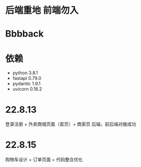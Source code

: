 # 后端重地  前端勿入
# Bbbback
# 依赖
- python 3.8.1
- fastapi 0.79.0
- pydantic 1.9.1
- uvicorn 0.18.2

# 22.8.13 
登录注册 + 外卖商城页面（首页）+ 商家页 后端，前后端对接成功

# 22.8.15
购物车设计 + 订单页面 + 代码整合优化
